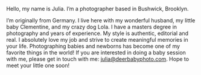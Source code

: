 Hello, my name is Julia.  I’m a photographer based in Bushwick,
Brooklyn.
 
I’m originally from Germany. I live here with my wonderful husband, 
my little baby Clementine, and my crazy dog Lola.
I have a masters degree in photography and years of experience. 
My style is authentic, editorial and real.
I absolutely love my job and strive to create meaningful memories in
your life. Photographing babies and newborns has become one of my favorite things in the world! If you are interested in doing a baby session with me, please get in touch with me: julia@deerbabyphoto.com. Hope to meet your little one soon!
